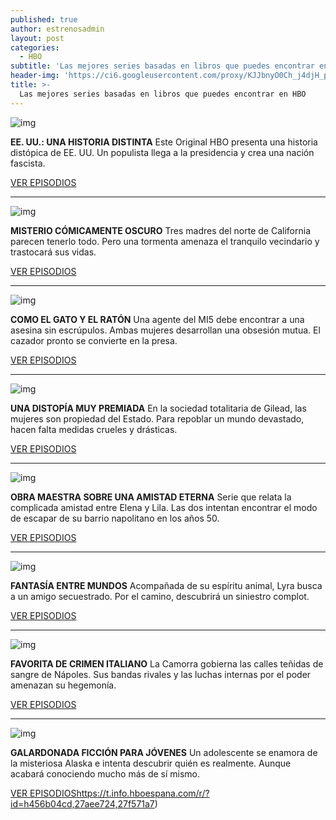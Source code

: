 ```yaml
---
published: true
author: estrenosadmin
layout: post
categories:
  - HBO
subtitle: 'Las mejores series basadas en libros que puedes encontrar en HBO'
header-img: 'https://ci6.googleusercontent.com/proxy/KJJbnyO0Ch_j4djH_prLi3WnO61Uyzc350ipN0u4wTOclCb3yxJjub0VKmWDbzhodO0_6WXSXe6JD78oVIRHrsMXHsXZE0mFyi1eMRJ0S1m8lsaXH6GZVWn2j21UQW4JKSFpxVap5Qir9MXx=s0-d-e1-ft#https://res.info.hbonordic.com/res/hbonord_mkt_prod1/ba854f7a0b34ad98097236b24658ef08.jpg'
title: >-
  Las mejores series basadas en libros que puedes encontrar en HBO
---
```

![img](https://ci6.googleusercontent.com/proxy/KJJbnyO0Ch_j4djH_prLi3WnO61Uyzc350ipN0u4wTOclCb3yxJjub0VKmWDbzhodO0_6WXSXe6JD78oVIRHrsMXHsXZE0mFyi1eMRJ0S1m8lsaXH6GZVWn2j21UQW4JKSFpxVap5Qir9MXx=s0-d-e1-ft#https://res.info.hbonordic.com/res/hbonord_mkt_prod1/ba854f7a0b34ad98097236b24658ef08.jpg)



**EE. UU.: UNA HISTORIA DISTINTA** Este Original HBO presenta una historia distópica de EE. UU. Un populista llega a la presidencia y crea una nación fascista.

[VER EPISODIOS ](https://t.info.hboespana.com/r/?id=h456b04cd,27aee724,27f57188)

------

![img](https://ci5.googleusercontent.com/proxy/-pWZ0m1KKWLOHRrkohB-w_VdTCvHnmHciV8y8XXLtPYCUEIMUK8F8YjJY4-fhgV5VFmBwRlrwt55XbV7g2KwCnb7UxktbSXfZYvB_7mCpha-VP7Z4LgFFTigkz5GYcnW2AZwE73e5Ricr2Xy=s0-d-e1-ft#https://res.info.hbonordic.com/res/hbonord_mkt_prod1/176c5fbdc6bc3fc5a2983f8508aeac48.jpg)



**MISTERIO CÓMICAMENTE OSCURO** Tres madres del norte de California parecen tenerlo todo. Pero una tormenta amenaza el tranquilo vecindario y trastocará sus vidas.

[VER EPISODIOS](https://t.info.hboespana.com/r/?id=h456b04cd,27aee724,27f5718f)

------

![img](https://ci6.googleusercontent.com/proxy/bbpHNsHcNv7XzO8rSTXwpIfs2E8vhQI14U_9PpM_r24WaNxai-74dkYiM7vLCDj1hlIT-vxCKigs0oK9qex_G4rkJduRXIK4VLWQT3tkXyOXyc6k1UzrS9vzkBMD3zBHUaSswAOB4-ZgEqjh=s0-d-e1-ft#https://res.info.hbonordic.com/res/hbonord_mkt_prod1/7acc428b91b88d5f1bf9bd27b0941528.jpg)





**COMO EL GATO Y EL RATÓN** Una agente del MI5 debe encontrar a una asesina sin escrúpulos. Ambas mujeres desarrollan una obsesión mutua. El cazador pronto se convierte en la presa.

[VER EPISODIOS](https://t.info.hboespana.com/r/?id=h456b04cd,27aee724,27f57193) 

------

![img](https://ci5.googleusercontent.com/proxy/0iKdVGJiOdRjh6ntaXM24qY6-KOBUbaypamMW-X-8M4IZY0l7H7pkMiQvq9xLSscNcPfQ4i9wuvZlRTqMFZ2CQRzooX5SUN8vu4TnafQ_5AqCXvv76Q9lKEhYu1PtSmCLkWF1Wjfj4Tebfxo=s0-d-e1-ft#https://res.info.hbonordic.com/res/hbonord_mkt_prod1/4981c3b5fbcd975e2e8ab722be588a34.jpg)





**UNA DISTOPÍA MUY PREMIADA** En la sociedad totalitaria de Gilead, las mujeres son propiedad del Estado. Para repoblar un mundo devastado, hacen falta medidas crueles y drásticas.

[VER EPISODIOS](https://t.info.hboespana.com/r/?id=h456b04cd,27aee724,27f57197)

------

![img](https://ci3.googleusercontent.com/proxy/PNPWf9STS5Q6R_H2SKZiwz1fqU4q1d4Ke1-1gJ1iriexeIFDpLn73-iy1GuToTL2MZ35cyN-Jx3FP-IO-iRJVWlOvTOzXg73Ug0efpeopNMZzp_FxGXV8t0m_C5D9PYvmtwDxLfLmX2uM2FU=s0-d-e1-ft#https://res.info.hbonordic.com/res/hbonord_mkt_prod1/5bf399dc77c23345af55001963ad8fc6.jpg)





**OBRA MAESTRA SOBRE UNA AMISTAD ETERNA** Serie que relata la complicada amistad entre Elena y Lila. Las dos intentan encontrar el modo de escapar de su barrio napolitano en los años 50.

[VER EPISODIOS](https://t.info.hboespana.com/r/?id=h456b04cd,27aee724,27f5719b) 

------

![img](https://ci6.googleusercontent.com/proxy/eUuzF_h1m2W-Q0569ejY9K12PrWWwM4Pge4g2EebnZMwqtGlGo8SdxyIi4iuatFiyGm56CuDMN_7bFj2iRm1tx-Bk2wtjVT4ge3zUltIkzz4B4bTpKoBnUjbPGqOiuzuqvc9mi6Bi1jAaWBa=s0-d-e1-ft#https://res.info.hbonordic.com/res/hbonord_mkt_prod1/2df16322e14eac334f2de87811ace40e.jpg)





**FANTASÍA ENTRE MUNDOS** Acompañada de su espíritu animal, Lyra busca a un amigo secuestrado. Por el camino, descubrirá un siniestro complot.

[VER EPISODIOS](https://t.info.hboespana.com/r/?id=h456b04cd,27aee724,27f5719f)

------

![img](https://ci5.googleusercontent.com/proxy/FxwdnTYJRLdBEwKlgkNRVjDES6iw_oC9MGusaD-rLTugsRYFnMAQ7Zvl_tHA6P8GNZ2A5ydBKStJzhFwLv2_rKDL2Xy88oftv-jUq-GaGQQtv0hYJ6HpK4K4sEoe57K-1vzm8owQFAXjc1Yb=s0-d-e1-ft#https://res.info.hbonordic.com/res/hbonord_mkt_prod1/44660c7ce389bd674fb7537ec4615ffc.jpg)



**FAVORITA DE CRIMEN ITALIANO** La Camorra gobierna las calles teñidas de sangre de Nápoles. Sus bandas rivales y las luchas internas por el poder amenazan su hegemonía.

[VER EPISODIOS](https://t.info.hboespana.com/r/?id=h456b04cd,27aee724,27f571a3) 

------

![img](https://telegra.ph/file/639c0db7d220bed671ffd.png)





**GALARDONADA FICCIÓN PARA JÓVENES** Un adolescente se enamora de la misteriosa Alaska e intenta descubrir quién es realmente. Aunque acabará conociendo mucho más de sí mismo.

[VER EPISODIOS](https://t.info.hboespana.com/r/?id=h456b04cd,27aee724,27f571a7)https://t.info.hboespana.com/r/?id=h456b04cd,27aee724,27f571a7)